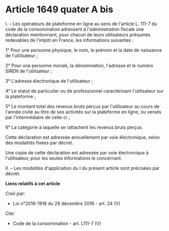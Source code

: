 # Article 1649 quater A bis

I. – Les opérateurs de plateforme en ligne au sens de l'article L. 111-7 du code de la consommation adressent à
l'administration fiscale une déclaration mentionnant, pour chacun de leurs utilisateurs présumés redevables de l'impôt en
France, les informations suivantes :

1° Pour une personne physique, le nom, le prénom et la date de naissance de l'utilisateur ;

2° Pour une personne morale, la dénomination, l'adresse et le numéro SIREN de l'utilisateur ;

3° L'adresse électronique de l'utilisateur ;

4° Le statut de particulier ou de professionnel caractérisant l'utilisateur sur la plateforme ;

5° Le montant total des revenus bruts perçus par l'utilisateur au cours de l'année civile au titre de ses activités sur la
plateforme en ligne, ou versés par l'intermédiaire de celle-ci ;

6° La catégorie à laquelle se rattachent les revenus bruts perçus.

Cette déclaration est adressée annuellement par voie électronique, selon des modalités fixées par décret.

Une copie de cette déclaration est adressée par voie électronique à l'utilisateur, pour les seules informations le
concernant.

II. – Les modalités d'application du I du présent article sont précisées par décret.

**Liens relatifs à cet article**

_Créé par_:

  - Loi n°2016-1918 du 29 décembre 2016 - art. 24 (V)

_Cite_:

  - Code de la consommation - art. L111-7 (V)
